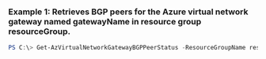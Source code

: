 ### Example 1: Retrieves BGP peers for the Azure virtual network gateway named gatewayName in resource group resourceGroup.
```powershell
PS C:\> Get-AzVirtualNetworkGatewayBGPPeerStatus -ResourceGroupName resourceGroupName -VirtualNetworkGatewayName gatewayName
```

